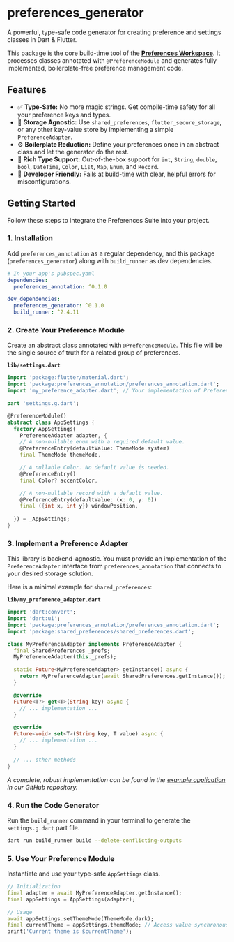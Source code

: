 # preferences_generator

A powerful, type-safe code generator for creating preference and settings classes in Dart & Flutter.

This package is the core build-time tool of the **[Preferences Workspace](https://github.com/your-repo/preferences_workspace)**. It processes classes annotated with `@PreferenceModule` and generates fully implemented, boilerplate-free preference management code.

## Features

- ✅ **Type-Safe:** No more magic strings. Get compile-time safety for all your preference keys and types.
- 🧱 **Storage Agnostic:** Use `shared_preferences`, `flutter_secure_storage`, or any other key-value store by implementing a simple `PreferenceAdapter`.
- ⚙️ **Boilerplate Reduction:** Define your preferences once in an abstract class and let the generator do the rest.
- 🎨 **Rich Type Support:** Out-of-the-box support for `int`, `String`, `double`, `bool`, `DateTime`, `Color`, `List`, `Map`, `Enum`, and `Record`.
- 🚀 **Developer Friendly:** Fails at build-time with clear, helpful errors for misconfigurations.

## Getting Started

Follow these steps to integrate the Preferences Suite into your project.

### 1. Installation

Add `preferences_annotation` as a regular dependency, and this package (`preferences_generator`) along with `build_runner` as dev dependencies.

```yaml
# In your app's pubspec.yaml
dependencies:
  preferences_annotation: ^0.1.0

dev_dependencies:
  preferences_generator: ^0.1.0
  build_runner: ^2.4.11
```

### 2. Create Your Preference Module

Create an abstract class annotated with `@PreferenceModule`. This file will be the single source of truth for a related group of preferences.

**`lib/settings.dart`**
```dart
import 'package:flutter/material.dart';
import 'package:preferences_annotation/preferences_annotation.dart';
import 'my_preference_adapter.dart'; // Your implementation of PreferenceAdapter

part 'settings.g.dart';

@PreferenceModule()
abstract class AppSettings {
  factory AppSettings(
    PreferenceAdapter adapter, {
    // A non-nullable enum with a required default value.
    @PreferenceEntry(defaultValue: ThemeMode.system)
    final ThemeMode themeMode,

    // A nullable Color. No default value is needed.
    @PreferenceEntry()
    final Color? accentColor,

    // A non-nullable record with a default value.
    @PreferenceEntry(defaultValue: (x: 0, y: 0))
    final ({int x, int y}) windowPosition,
    
  }) = _AppSettings;
}
```

### 3. Implement a Preference Adapter

This library is backend-agnostic. You must provide an implementation of the `PreferenceAdapter` interface from `preferences_annotation` that connects to your desired storage solution.

Here is a minimal example for `shared_preferences`:

**`lib/my_preference_adapter.dart`**
```dart
import 'dart:convert';
import 'dart:ui';
import 'package:preferences_annotation/preferences_annotation.dart';
import 'package:shared_preferences/shared_preferences.dart';

class MyPreferenceAdapter implements PreferenceAdapter {
  final SharedPreferences _prefs;
  MyPreferenceAdapter(this._prefs);

  static Future<MyPreferenceAdapter> getInstance() async {
    return MyPreferenceAdapter(await SharedPreferences.getInstance());
  }

  @override
  Future<T?> get<T>(String key) async {
    // ... implementation ...
  }

  @override
  Future<void> set<T>(String key, T value) async {
    // ... implementation ...
  }
  
  // ... other methods
}
```
*A complete, robust implementation can be found in the [example application](https://github.com/your-repo/preferences_workspace/blob/main/packages/app_example/lib/data/adapters/shared_preferences_adapter.dart) in our GitHub repository.*

### 4. Run the Code Generator

Run the `build_runner` command in your terminal to generate the `settings.g.dart` part file.

```bash
dart run build_runner build --delete-conflicting-outputs
```

### 5. Use Your Preference Module

Instantiate and use your type-safe `AppSettings` class.

```dart
// Initialization
final adapter = await MyPreferenceAdapter.getInstance();
final appSettings = AppSettings(adapter);

// Usage
await appSettings.setThemeMode(ThemeMode.dark);
final currentTheme = appSettings.themeMode; // Access value synchronously
print('Current theme is $currentTheme');
```